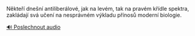 
Někteří dnešní antiliberálové, jak na levém, tak na pravém křídle spektra, zakládají svá učení na nesprávném výkladu přínosů moderní biologie.

[🔊 Poslechnout audio](/data/7-paragraphs/audio/chapter_38/para_004-Nkte-dnen-antiliberlov-jak-na-levm-tak-n.mp3)
